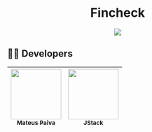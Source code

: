 <h1 align="center">Fincheck</h1>

<p align="center">
   <img src="http://img.shields.io/static/v1?label=STATUS&message=CONCLUDED&color=GREEN&style=for-the-badge"/>
</p>

## 🙋‍♂️ Developers

| [<img src="https://avatars.githubusercontent.com/u/106707389?s=400&u=c01ee84b19a35b975ac9634deb3baf48d681a4c5&v=4" width=115><br><sub>Mateus Paiva</sub>](https://www.linkedin.com/in/mateusopaiva/) | [<img src="https://github.com/mateusopaiva/templete-readme/assets/106707389/899cb0d1-75ba-4d6a-a1f5-2a32a52b22e7" width=115><br><sub>JStack</sub>](https://jstack.com.br/) |
| :--------------------------------------------------------------------------------------------------------------------------------------------------------------------------------------------------: | :------------------------------------------------------------------------------------------------------------------------------------------------------------------------: |
